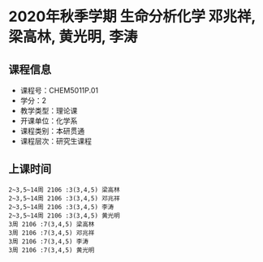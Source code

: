# 2020年秋季学期 生命分析化学 邓兆祥, 梁高林, 黄光明, 李涛






## 课程信息

- 课程号：CHEM5011P.01
- 学分：2
- 教学类型：理论课
- 开课单位：化学系
- 课程类别：本研贯通
- 课程层次：研究生课程

## 上课时间

```
2~3,5~14周 2106 :3(3,4,5) 梁高林
2~3,5~14周 2106 :3(3,4,5) 邓兆祥
2~3,5~14周 2106 :3(3,4,5) 李涛
2~3,5~14周 2106 :3(3,4,5) 黄光明
3周 2106 :7(3,4,5) 梁高林
3周 2106 :7(3,4,5) 邓兆祥
3周 2106 :7(3,4,5) 李涛
3周 2106 :7(3,4,5) 黄光明
```

